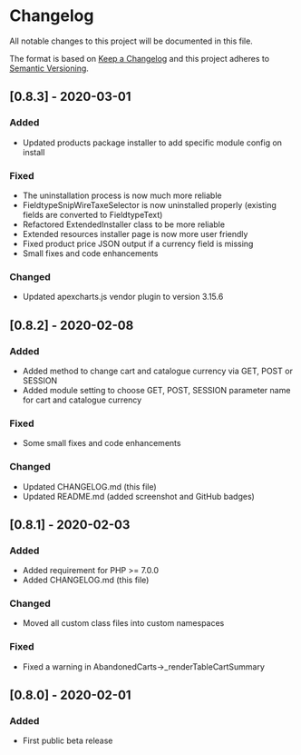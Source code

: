 # Changelog
All notable changes to this project will be documented in this file.

The format is based on [Keep a Changelog](http://keepachangelog.com/en/1.0.0/)
and this project adheres to [Semantic Versioning](http://semver.org/spec/v2.0.0.html).

## [0.8.3] - 2020-03-01
### Added
- Updated products package installer to add specific module config on install

### Fixed
- The uninstallation process is now much more reliable
- FieldtypeSnipWireTaxeSelector is now uninstalled properly (existing fields are converted to FieldtypeText)
- Refactored ExtendedInstaller class to be more reliable
- Extended resources installer page is now more user friendly
- Fixed product price JSON output if a currency field is missing
- Small fixes and code enhancements

### Changed
- Updated apexcharts.js vendor plugin to version 3.15.6

## [0.8.2] - 2020-02-08
### Added
- Added method to change cart and catalogue currency via GET, POST or SESSION
- Added module setting to choose GET, POST, SESSION parameter name for cart and catalogue currency

### Fixed
- Some small fixes and code enhancements

### Changed
- Updated CHANGELOG.md (this file)
- Updated README.md (added screenshot and GitHub badges)

## [0.8.1] - 2020-02-03
### Added
- Added requirement for PHP >= 7.0.0
- Added CHANGELOG.md (this file)

### Changed
- Moved all custom class files into custom namespaces

### Fixed
- Fixed a warning in AbandonedCarts->_renderTableCartSummary

## [0.8.0] - 2020-02-01
### Added
- First public beta release